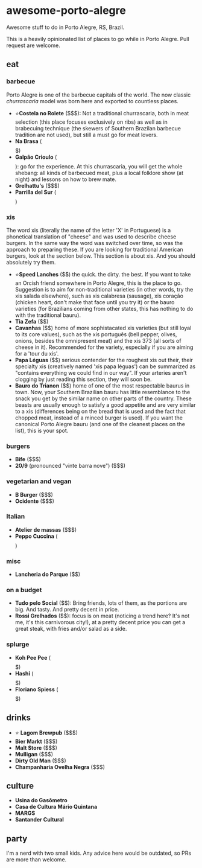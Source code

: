 # awesome-porto-alegre
Awesome stuff to do in Porto Alegre, RS, Brazil.

This is a heavily opinionated list of places to go while in Porto Alegre. Pull request are welcome.

## eat

### barbecue

Porto Alegre is one of the barbecue capitals of the world. The now classic *churrascaria* model was born here and exported to countless places.

* :star:**Costela no Rolete** ($$$): Not a traditional churrascaria, both in meat selection (this place focuses exclusively on ribs) as well as in brabecuing technique (the skewers of Southern Brazilan barbecue tradition are not used), but still a must go for meat lovers.
* **Na Brasa** ($$$$$)
* **Galpão Crioulo** ($$$$): go for the experience. At this churrascaria, you will get the whole shebang: all kinds of barbecued meat, plus a local folklore show (at night) and lessons on how to brew mate.
* **Grelhattu's** ($$$)
* **Parrilla del Sur** ($$$$)

### xis

The word xis (literally the name of the letter 'X' in Portuguese) is a phonetical translation of "cheese" and was used to describe cheese burgers. In the same way the word was switched over time, so was the approach to preparing these. If you are looking for traditional American burgers, look at the section below. This section is about xis. And you should absolutely try them.

* :star:**Speed Lanches** ($$) the quick. the dirty. the best. If you want to take an Orcish friend somewhere in Porto Alegre, this is the place to go. Suggestion is to aim for non-traditional varieties (in other words, try the xis salada elsewhere), such as xis calabresa (sausage), xis coração (chicken heart, don't make that face until you try it) or the bauro varieties (for Brazilians coming from other states, this has nothing to do with the traditional bauru).
* **Tia Zefa** ($$)
* **Cavanhas** ($$) home of more sophistacated xis varieties (but still loyal to its core values), such as the xis português (bell pepper, olives, onions, besides the omnipresent meat) and the xis 373 (all sorts of cheese in it). Recommended for the variety, especially if you are aiming for a 'tour du xis'.
* **Papa Léguas** ($$) serious contender for the roughest xis out their, their specialty xis (creatively named 'xis papa léguas') can be summarized as "contains everything we could find in our way". If your arteries aren't clogging by just reading this section, they will soon be.
* **Bauro do Trianon** ($$) home of one of the most respectable baurus in town. Now, your Southern Brazilian bauru has little resemblance to the snack you get by the similar name on other parts of the country. These beasts are usually enough to satisfy a good appetite and are very similar to a xis (differences being on the bread that is used and the fact that chopped meat, instead of a minced burger is used). If you want the canonical Porto Alegre bauru (and one of the cleanest places on the list), this is your spot.

### burgers

* **Bife** ($$$)
* **20/9** (pronounced "vinte barra nove") ($$$)

### vegetarian and vegan
* **B Burger** ($$$)
* **Ocidente** ($$$)

### Italian

* **Atelier de massas** ($$$)
* **Peppo Cuccina** ($$$$)

### misc

* **Lancheria do Parque** ($$)

### on a budget

* **Tudo pelo Social** ($$): Bring friends, lots of them, as the portions are big. And tasty. And pretty decent in price.
* **Rossi Grelhados** ($$): focus is on meat (noticing a trend here? It's not me, it's this carnivorous city!), at a pretty decent price you can get a great steak, with fries and/or salad as a side.

### splurge
* **Koh Pee Pee** ($$$$$)
* **Hashi** ($$$$$)
* **Floriano Spiess** ($$$$$)

## drinks

* :star: **Lagom Brewpub** ($$$)
* **Bier Markt** ($$$)
* **Malt Store** ($$$)
* **Mulligan** ($$$)
* **Dirty Old Man** ($$$)
* **Champanharia Ovelha Negra** ($$$)

## culture

* **Usina do Gasômetro**
* **Casa de Cultura Mário Quintana**
* **MARGS**
* **Santander Cultural**

## party

I'm a nerd with two small kids. Any advice here would be outdated, so PRs are more than welcome.
